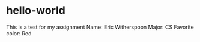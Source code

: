# hello-world
This is a test for my assignment
Name: Eric Witherspoon
Major: CS
Favorite color: Red
